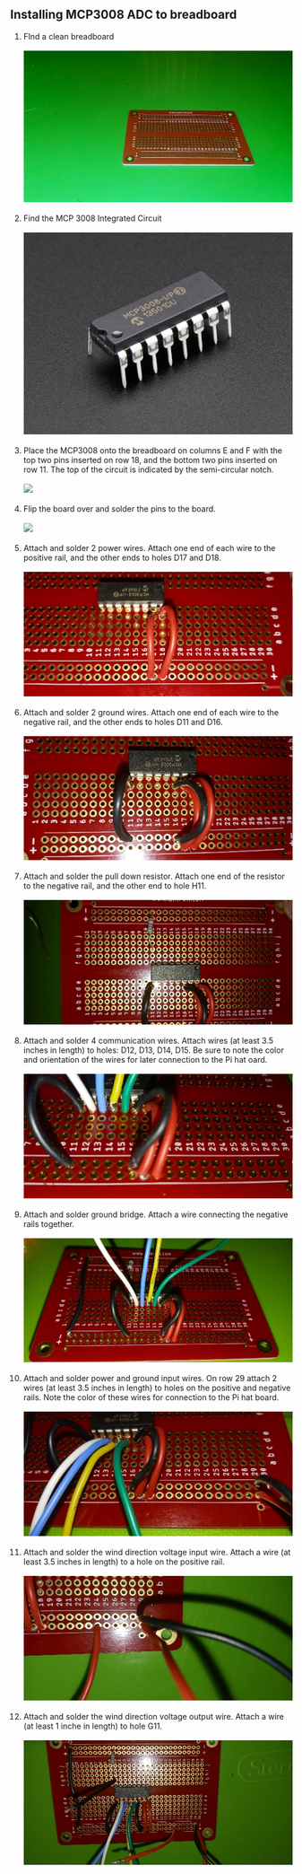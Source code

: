 ## Installing MCP3008 ADC to breadboard
1. FInd a clean breadboard
<br></br>
![](../../media/diagrams/weather_station_mcp_blank.jpeg)
<br></br>
2. Find the MCP 3008 Integrated Circuit
<br></br>
![](../../media/diagrams/weather_station_mcp_mcp3008.jpeg)
<br></br>
3. Place the MCP3008 onto the breadboard on columns E and F with the top two pins inserted on row 18, and the bottom two pins inserted on row 11. The top of the circuit is indicated by the semi-circular notch. 
<br></br>
![](../../media/gifs/weather_station_mcp_placement.gif)
<br></br>
4. Flip the board over and solder the pins to the board.
<br></br>
![](../../media/gifs/weather_station_mcp_solder_back.gif)
<br></br>
5. Attach and solder 2 power wires. Attach one end of each wire to the positive rail, and the other ends to holes D17 and D18. 
<br></br>
![](../../media/diagrams/weather_station_mcp_power.jpeg)
<br></br>
6. Attach and solder 2 ground wires. Attach one end of each wire to the negative rail, and the other ends to holes D11 and D16.
<br></br>
![](../../media/diagrams/weather_station_mcp_ground.jpeg)
<br></br>
7. Attach and solder the pull down resistor. Attach one end of the resistor to the negative rail, and the other end to hole H11.
<br></br>
![](../../media/diagrams/weather_station_mcp_pulldown.jpeg)
<br></br>
8. Attach and solder 4 communication wires. Attach wires (at least 3.5 inches in length) to holes: D12, D13, D14, D15. Be sure to note the color and orientation of the wires for later connection to the Pi hat oard.
<br></br>
![](../../media/diagrams/weather_station_mcp_comm.jpeg)
<br></br>
9. Attach and solder ground bridge. Attach a wire connecting the negative rails together.
<br></br>
![](../../media/diagrams/weather_station_mcp_ground_bridge.jpeg)
<br></br>
10. Attach and solder power and ground input wires. On row 29 attach 2 wires (at least 3.5 inches in length) to holes on the positive and negative rails. Note the color of these wires for connection to the Pi hat board.
<br></br>
![](../../media/diagrams/weather_station_mcp_power_input_wires.jpeg)
<br></br>
11. Attach and solder the wind direction voltage input wire. Attach a wire (at least 3.5 inches in length) to a hole on the positive rail.
<br></br>
![](../../media/diagrams/weather_station_mcp_sensor_power.jpeg)
<br></br>
12. Attach and solder the wind direction voltage output wire. Attach a wire (at least 1 inche in length) to hole G11.
<br></br>
![](../../media/diagrams/weather_station_mcp_sensor_input.jpeg)
<br></br>


